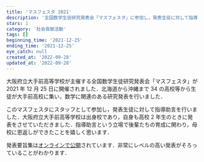 ```yaml
---
title: 'マスフェスタ 2021'
description: '全国数学生徒研究発表会「マスフェスタ」に参加し，発表生徒に対して指導助言を行いました．'
stars: 1
category: '社会貢献活動'
tags: []
beginning_time: '2021-12-25'
ending_time: '2021-12-25'
eye_catch: null
created_at: '2022-09-28'
updated_at: '2022-09-28'
---
```


大阪府立大手前高等学校が主催する全国数学生徒研究発表会「マスフェスタ」が 2021 年 12 月 25 日に開催されました．北海道から沖縄まで 34 の高校等から生徒が大手前高校に集い，数学に関連のある研究発表を行いました．

このマスフェスタにスタッフとして参加し，発表生徒に対して指導助言を行いました．大阪府立大手前高等学校は出身校であり，自身も高校 2 年生のときに発表をさせていただきました．指導助言という立場で後輩たちの育成に関わり，母校に恩返しができたことを嬉しく思います．

発表要旨集は[オンラインで公開](https://otemae-hs.ed.jp/ssh/dat/2021mathfesta_abstract.pdf)されています．非常にレベルの高い発表がそろっていることがわかります．
